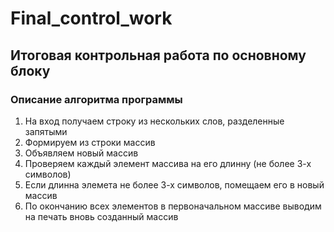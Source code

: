 # Final_control_work
Итоговая контрольная работа по основному блоку
---
### Описание алгоритма программы

1. На вход получаем строку из нескольких слов, разделенные запятыми
2. Формируем из строки массив
3. Объявляем новый массив
4. Проверяем каждый элемент массива на его длинну (не более 3-х символов)
5. Если длинна элемета не более 3-х символов, помещаем его в новый массив
6. По окончанию всех элементов в первоначальном массиве выводим на печать вновь созданный массив
